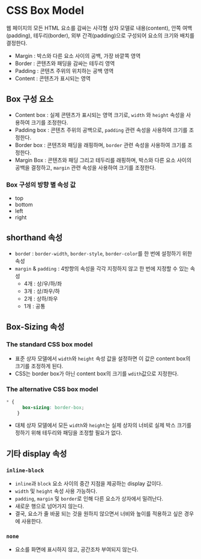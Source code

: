 # CSS Box Model
웹 페이지의 모든 HTML 요소를 감싸는 사각형 상자 모델로 내용(content), 안쪽 여백(padding), 테두리(border), 외부 간격(padding)으로 구성되어 요소의 크기와 배치를 결정한다.

- Margin : 박스와 다른 요소 사이의 공백, 가장 바깥쪽 영역
- Border : 콘텐츠와 패딩을 감싸는 테두리 영역
- Padding : 콘텐츠 주위의 위치하는 공백 영역
- Content : 콘텐츠가 표시되는 영역

 ## Box 구성 요소
- Content box : 실제 콘텐츠가 표시되는 영역 크기로, `width` 와 `height` 속성을 사용하여 크기를 조정한다.
- Padding box : 콘텐츠 주위의 공백으로, `padding` 관련 속성을 사용하여 크기를 조정한다.
- Border box : 콘텐츠와 패딩을 래핑하며, `border` 관련 속성을 사용하여 크기를 조정한다.
- Margin Box : 콘텐츠와 패딩 그리고 테두리를 래핑하며, 박스와 다른 요소 사이의 공백을 결정하고, `margin` 관련 속성을 사용하여 크기를 조정한다.

### Box 구성의 방향 별 속성 값
- top
- bottom
- left
- right

## shorthand 속성
- `borde`r : `border-width`, `border-style`, `border-color`를 한 번에 설정하기 위한 속성
- `margin` & `padding` : 4방향의 속성을 각각 지정하지 않고 한 번에 지정할 수 있는 속성
	- 4개 : 상/우/하/좌
	- 3개 : 상/좌우/하
	- 2개 : 상하/좌우
	- 1개 : 공통

## Box-Sizing 속성

### The standard CSS box model
- 표준 상자 모델에서 `width`와 `height` 속성 값을 설정하면 이 값은 content box의 크기를 조정하게 된다.
- CSS는 border box가 아닌 content box의 크기를 `wdith`값으로 지정한다.

### The alternative CSS box model
```css
* {
      box-sizing: border-box;
    }
```
- 대체 상자 모델에서 모든 `width`와 `height`는 실제 상자의 너비로 실제 박스 크기를 정하기 위해 테두리와 패딩을 조정할 필요가 없다.

## 기타 display 속성

### `inline-block`
- `inline`과 `block` 요소 사이의 중간 지점을 제공하는 display 값이다.
- `width` 및 `height` 속성 사용 가능하다.
- `padding`, `margin` 및 `border`로 인해 다른 요소가 상자에서 밀려난다.
- 새로운 행으로 넘어가지 않는다.
- 결국, 요소가 줄 바꿈 되는 것을 원하지 않으면서 너비와 높이를 적용하고 싶은 경우에 사용한다.

### `none`
- 요소를 화면에 표시하지 않고, 공간조차 부여되지 않는다.